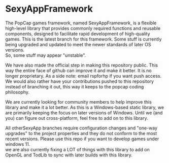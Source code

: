 # SexyAppFramework
The PopCap games framework, named SexyAppFramework, is a flexible high-level library that provides commonly required functions and reusable components, designed to facilitate rapid development of high-quality games.  This is the latest branch for this framework.  Some stuff is currently being upgraded and updated to meet the newer standards of later OS versions.  
So, some stuff may appear "unstable".

We have also made the official step in making this repository public.  This way the entire face of github can improve it and make it better.  It is no longer proprietary.
As a side note: email rspforhp if you want push access. We would also rather have your contributions pushed to this repository instead of branching it out, this way it keeps to the popcap coding philosophy.  

We are currently looking for community members to help improve this library and make it a lot better.  As this is a Windows-based static library, we are primarily keeping the focus
on later versions of Windows.  Until we (and you) can figure out cross-platform, feel free to add on to this library.  

All otherSexyApp branches require configuration changes and "one-way upgrades" to the project properties and they do not conform to the most recent versions.  Please use this repo if you want to develop games under windows 11.  
we are also currently fixing a LOT of things with this library to add on OpenGL and TodLib to sync with later builds with this library.  
